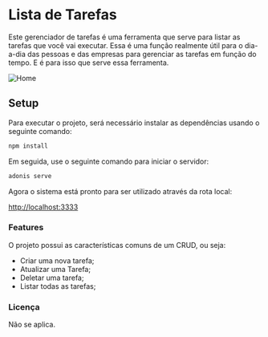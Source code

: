 # Lista de Tarefas

Este gerenciador de tarefas é uma ferramenta que serve para listar as tarefas que você vai executar. Essa é uma função realmente útil para o dia-a-dia das pessoas e das empresas para gerenciar as tarefas em função do tempo. E é para isso que serve essa ferramenta.

![Home](/relative/public/printscreens/home.png?raw=true)

## Setup

Para executar o projeto, será necessário instalar as dependências usando o seguinte comando:

```bash
npm install
```
Em seguida, use o seguinte comando para iniciar o servidor:

```bash
adonis serve
```
Agora o sistema está pronto para ser utilizado através da rota local:

[http://localhost:3333](http://localhost:3333/tarefas)

### Features

O projeto possui as características comuns de um CRUD, ou seja:

* Criar uma nova tarefa;
* Atualizar uma Tarefa;
* Deletar uma tarefa;
* Listar todas as tarefas;

### Licença

Não se aplica.